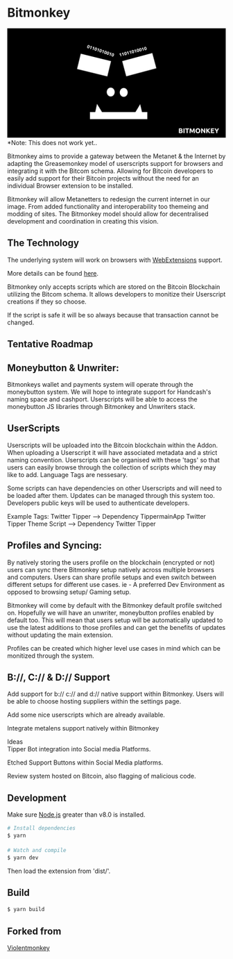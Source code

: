 Bitmonkey 
=============


![Bitmonkey](https://raw.githubusercontent.com/Musicious/Bitmonkey/master/src/resources/svg/bitmonkey-fangs-wide.png)
*Note: This does not work yet..

Bitmonkey aims to provide a gateway between the Metanet & the Internet by adapting the Greasemonkey model of userscripts support for browsers and integrating it with the Bitcom schema. Allowing for Bitcoin developers to easily add support for their Bitcoin projects without the need for an individual Browser extension to be installed.

Bitmonkey will allow Metanetters to redesign the current internet in our image. From added functionality and interoperability too themeing and modding of sites. The Bitmonkey model should allow for decentralised development and coordination in creating this vision.

The Technology
-----

The underlying system will work on browsers with [WebExtensions](https://developer.mozilla.org/en-US/Add-ons/WebExtensions) support.

More details can be found [here](https://bitmonkey.xyz/).

Bitmonkey only accepts scripts which are stored on the Bitcoin Blockchain utilizing the Bitcom schema. It allows developers to monitize their Userscript creations if they so choose. 


If the script is safe it will be so always because that transaction cannot be changed.


Tentative Roadmap
---

Moneybutton & Unwriter:
-----
Bitmonkeys wallet and payments system will operate through the moneybutton system. We will hope to integrate support for Handcash's naming space and cashport. Userscripts will be able to access the moneybutton JS libraries through Bitmonkey and Unwriters stack.

UserScripts
-----
Userscripts will be uploaded into the Bitcoin blockchain within the Addon. When uploading a Userscript it will have associated metadata and a strict naming convention. Userscripts can be organised with these 'tags' so that users can easily browse through the collection of scripts which they may like to add. Language Tags are nessesary. 

Some scripts can have dependencies on other Userscripts and will need to be loaded after them. Updates can be managed through this system too. Developers public keys will be used to authenticate developers. 

Example Tags: 
Twitter Tipper --> Dependency TippermainApp
Twitter Tipper Theme Script --> Dependency Twitter Tipper 

Profiles and Syncing:
-----
By natively storing the users profile on the blockchain (encrypted or not) users can sync there Bitmonkey setup natively across multiple browsers and computers. Users can share profile setups and even switch between different setups for different use cases. ie - A preferred Dev Environment as opposed to browsing setup/ Gaming setup.

Bitmonkey will come by default with the Bitmonkey default profile switched on. Hopefully we will have an unwriter, moneybutton profiles enabled by default too. This will mean that users setup will be automatically updated to use the latest additions to those profiles and can get the benefits of updates without updating the main extension.

Profiles can be created which higher level use cases in mind which can be monitized through the system.

B://, C:// & D:// Support
-----
Add support for b:// c:// and d:// native support within Bitmonkey. Users will be able to choose hosting suppliers within the settings page.

Add some nice userscripts which are already available.

Integrate metalens support natively within Bitmonkey

Ideas  
Tipper Bot integration into Social media Platforms.

Etched Support Buttons within Social Media platforms.


Review system hosted on Bitcoin, also flagging of malicious code.


Development
---
Make sure [Node.js](https://nodejs.org/) greater than v8.0 is installed.
``` sh
# Install dependencies
$ yarn

# Watch and compile
$ yarn dev
```
Then load the extension from 'dist/'.

Build
---
``` sh
$ yarn build
```


Forked from
---
[Violentmonkey](https://violentmonkey.github.io)
